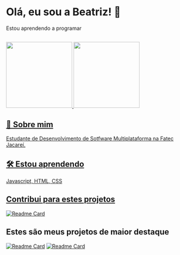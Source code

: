 
# Olá, eu sou a Beatriz! 👋

Estou aprendendo a programar
##
<div align="left"> 
    <a href="https://github.com/biamontanini">
  <img height="180em" src="https://github-readme-stats.vercel.app/api?username=biamontanini&theme=tokyonight&show_icons=true&hide_border=false&count_private=true"/>
  <img height="180em" src="https://github-readme-stats.vercel.app/api/top-langs/?username=biamontanini&theme=tokyonight&show_icons=true&hide_border=false&layout=compact"/>
   </div>

## 🚀 Sobre mim
Estudante de Desenvolvimento de Sotfware Multiplataforma na Fatec Jacareí. 


## 🛠 Estou aprendendo
Javascript, HTML, CSS


## Contribui para estes projetos
[![Readme Card](https://github-readme-stats.vercel.app/api/pin/?username=terrasoftwarehouse&repo=Projeto-Treinamento-Scrum)](https://github.com/TerraSoftwarehouse/Projeto-Treinamento-Scrum)

## Estes são meus projetos de maior destaque
[![Readme Card](https://github-readme-stats.vercel.app/api/pin/?username=biamontanini&repo=primeira-pagina-com-css)](https://github.com/BiaMontanini/primeira-pagina-com-css)
[![Readme Card](https://github-readme-stats.vercel.app/api/pin/?username=biamontanini&repo=pagina-login-bootstrap)](https://github.com/BiaMontanini/pagina-login-bootstrap)
